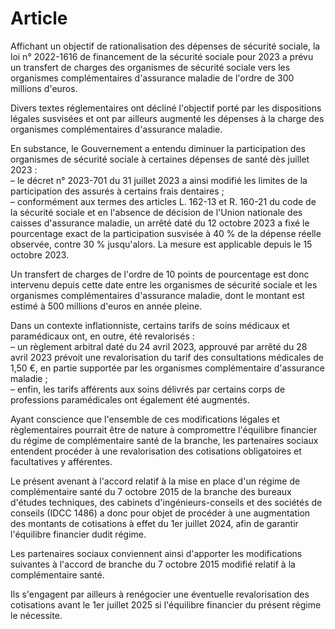 # Article

Affichant un objectif de rationalisation des dépenses de sécurité sociale, la loi n° 2022-1616 de financement de la sécurité sociale pour 2023 a prévu un transfert de charges des organismes de sécurité sociale vers les organismes complémentaires d'assurance maladie de l'ordre de 300 millions d'euros.

Divers textes réglementaires ont décliné l'objectif porté par les dispositions légales susvisées et ont par ailleurs augmenté les dépenses à la charge des organismes complémentaires d'assurance maladie.

En substance, le Gouvernement a entendu diminuer la participation des organismes de sécurité sociale à certaines dépenses de santé dès juillet 2023 :  
 – le décret n° 2023-701 du 31 juillet 2023 a ainsi modifié les limites de la participation des assurés à certains frais dentaires ;  
 – conformément aux termes des articles L. 162-13 et R. 160-21 du code de la sécurité sociale et en l'absence de décision de l'Union nationale des caisses d'assurance maladie, un arrêté daté du 12 octobre 2023 a fixé le pourcentage exact de la participation susvisée à 40 % de la dépense réelle observée, contre 30 % jusqu'alors. La mesure est applicable depuis le 15 octobre 2023.

Un transfert de charges de l'ordre de 10 points de pourcentage est donc intervenu depuis cette date entre les organismes de sécurité sociale et les organismes complémentaires d'assurance maladie, dont le montant est estimé à 500 millions d'euros en année pleine.

Dans un contexte inflationniste, certains tarifs de soins médicaux et paramédicaux ont, en outre, été revalorisés :  
 – un règlement arbitral daté du 24 avril 2023, approuvé par arrêté du 28 avril 2023 prévoit une revalorisation du tarif des consultations médicales de 1,50 €, en partie supportée par les organismes complémentaire d'assurance maladie ;  
 – enfin, les tarifs afférents aux soins délivrés par certains corps de professions paramédicales ont également été augmentés.

Ayant conscience que l'ensemble de ces modifications légales et règlementaires pourrait être de nature à compromettre l'équilibre financier du régime de complémentaire santé de la branche, les partenaires sociaux entendent procéder à une revalorisation des cotisations obligatoires et facultatives y afférentes.

Le présent avenant à l'accord relatif à la mise en place d'un régime de complémentaire santé du 7 octobre 2015 de la branche des bureaux d'études techniques, des cabinets d'ingénieurs-conseils et des sociétés de conseils (IDCC 1486) a donc pour objet de procéder à une augmentation des montants de cotisations à effet du 1er juillet 2024, afin de garantir l'équilibre financier dudit régime.

Les partenaires sociaux conviennent ainsi d'apporter les modifications suivantes à l'accord de branche du 7 octobre 2015 modifié relatif à la complémentaire santé.

Ils s'engagent par ailleurs à renégocier une éventuelle revalorisation des cotisations avant le 1er juillet 2025 si l'équilibre financier du présent régime le nécessite.


